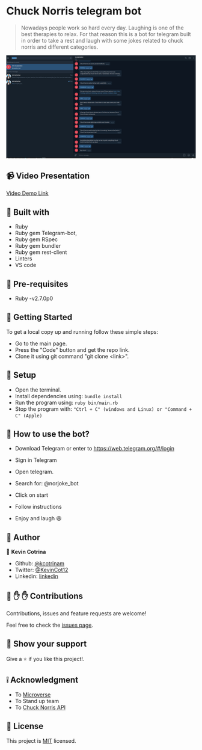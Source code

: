 # Chuck Norris telegram bot

> Nowadays people work so hard every day. Laughing is one of the best therapies to relax. For that reason this is a bot for telegram built in order to take a rest and laugh with some jokes related to chuck norris and different categories.

![screenshot](screenshot.png)

## :video_camera: Video Presentation

[Video Demo Link](https://www.loom.com/share/3951b72cfd714963808aa9f5d9d0ba1c)

## :hammer: Built with

- Ruby
- Ruby gem Telegram-bot,
- Ruby gem RSpec
- Ruby gem bundler
- Ruby gem rest-client
- Linters
- VS code

## 📝 Pre-requisites

- Ruby -v2.7.0p0

## :construction_worker: Getting Started

To get a local copy up and running follow these simple steps:

- Go to the main page.
- Press the "Code" button and get the repo link.
- Clone it using git command "git clone &lt;link>".

## 📝 Setup

- Open the terminal.
- Install dependencies using: `bundle install`
- Run the program using: `ruby bin/main.rb`
- Stop the program with: `"Ctrl + C" (windows and Linux) or "Command + C" (Apple)`

## 📝 How to use the bot?

- Download Telegram or enter to https://web.telegram.org/#/login

- Sign in Telegram

- Open telegram.

- Search for: @norjoke_bot

- Click on start

- Follow instructions

- Enjoy and laugh :laughing:

## :bust_in_silhouette: Author

👤 **Kevin Cotrina**

- Github: [@kcotrinam](https://github.com/kcotrinam)
- Twitter: [@KevinCot12](https://twitter.com/KevinCot12)
- Linkedin: [linkedin](https://www.linkedin.com/in/kevin-cotrina-6208b7149/)

## 🤝 :raised_hand: :raised_hand: Contributions

Contributions, issues and feature requests are welcome!

Feel free to check the [issues page](https://github.com/kcotrinam/telegram_bot_capstone/issues).

## :muscle: Show your support

Give a :star: if you like this project!.

## :grey_exclamation: Acknowledgment

- To [Microverse](https://www.microverse.org/)
- To Stand up team
- To [Chuck Norris API](https://api.chucknorris.io/)

## 📝 License

This project is [MIT](./LICENSE) licensed.
